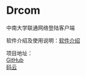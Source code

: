 # Drcom
中南大学联通网络登陆客户端

软件介绍及使用说明：[软件介绍](http://url.xxwhite.com/?id=5a884de19f5454543ef4201e)

项目地址：  
[GitHub](https://github.com/MonoLogueChi/Drcom)  
[码云](https://gitee.com/monologuechi/Drcom)  